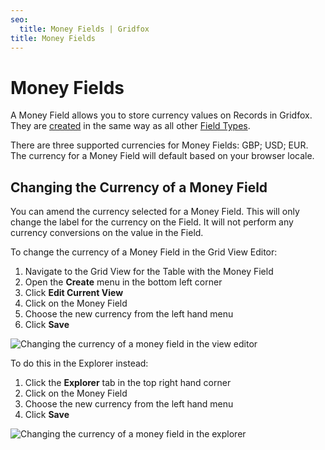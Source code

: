 ```yaml
---
seo:
  title: Money Fields | Gridfox
title: Money Fields
---
```

# Money Fields

A Money Field allows you to store currency values on Records in Gridfox. They are [created](/building-a-project/creating-fields) in the same way as all other [Field Types](/building-a-project/field-types).

There are three supported currencies for Money Fields: GBP; USD; EUR. The currency for a Money Field will default based on your browser locale.

## Changing the Currency of a Money Field

You can amend the currency selected for a Money Field. This will only change the label for the currency on the Field. It will not perform any currency conversions on the value in the Field.

To change the currency of a Money Field in the Grid View Editor:

1. Navigate to the Grid View for the Table with the Money Field
2. Open the **Create** menu in the bottom left corner
3. Click **Edit Current View**
4. Click on the Money Field
5. Choose the new currency from the left hand menu
6. Click **Save**

![Changing the currency of a money field in the view editor](/assets/images/changing-the-currency-of-a-money-field-in-the-view-editor.gif "Changing the currency of a money field in the view editor")

To do this in the Explorer instead:

1. Click the **Explorer** tab in the top right hand corner
2. Click on the Money Field
3. Choose the new currency from the left hand menu
4. Click **Save**

![Changing the currency of a money field in the explorer](/assets/images/changing-the-currency-of-a-money-field-in-the-explorer.gif "Changing the currency of a money field in the explorer")
